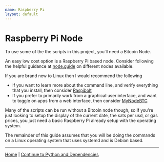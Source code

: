 ```yaml
---
name: Raspberry Pi
layout: default
---
```


# Raspberry Pi Node

To use some of the the scripts in this project, you'll need a Bitcoin Node.

An easy low cost option is a Raspberry Pi based node. Consider following the 
helpful guidance at [node.guide](https://node.guide) on different nodes 
available.  

If you are brand new to Linux then I would recommend the following

- If you want to learn more about the command line, and verify everything
  that you install, then consider [Raspibolt](https://raspibolt.org)
- If you prefer to primarily work from a graphical user interface, and want
  to toggle on apps from a web interface, then consider [MyNodeBTC](https://mynodebtc.org)

Many of the scripts can be run without a Bitcoin node though, so if you're just
looking to setup the display of the current date, the sats per usd, or gas 
prices, you just need a basic Raspberry Pi already setup with the operating
system.

The remainder of this guide assumes that you will be doing the commands on
a Linux operating system that uses systemd and is Debian based. 

---

[Home](../) | [Continue to Python and Dependencies](./install-2-pythondeps.md)

